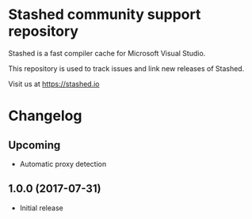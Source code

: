 # Stashed community support repository

Stashed is a fast compiler cache for Microsoft Visual Studio.

This repository is used to track issues and link new releases of Stashed.

Visit us at https://stashed.io

# Changelog

## Upcoming

- Automatic proxy detection

## 1.0.0 (2017-07-31)

- Initial release
